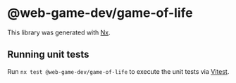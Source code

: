 # @web-game-dev/game-of-life

This library was generated with [Nx](https://nx.dev).

## Running unit tests

Run `nx test @web-game-dev/game-of-life` to execute the unit tests via [Vitest](https://vitest.dev/).
